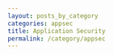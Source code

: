 ```yaml
---
layout: posts_by_category
categories: appsec
title: Application Security
permalink: /category/appsec
---
```

